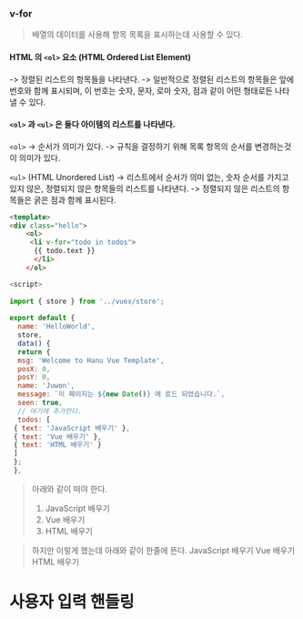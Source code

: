 ### v-for
> 배열의 데이터를 사용해 항목 목록을 표시하는데 사용할 수 있다.

#### HTML 의 `<ol>` 요소 (HTML Ordered List Element)
-> 정렬된 리스트의 항목들을 나타낸다.
-> 일반적으로 정렬된 리스트의 항목들은 앞에 번호와 함께 표시되며, 이 번호는 숫자, 문자, 로마 숫자, 점과 같이 어떤 형태로든 나타낼 수 있다.

#### `<ol>` 과 `<ul>` 은 둘다 아이템의 리스트를 나타낸다.
`<ol>` 
-> 순서가 의미가 있다.
-> 규칙을 결정하기 위해 목록 항목의 순서를 변경하는것이 의미가 있다.

`<ul>` (HTML Unordered List)
-> 리스트에서 순서가 의미 없는, 숫자 순서를 가지고 있지 않은, 정렬되지 않은 항목들의 리스트를 나타낸다.
-> 정렬되지 않은 리스트의 항목들은 굵은 점과 함께 표시된다.

```html
<template>
<div class="hello">
	<ol>  
	 <li v-for="todo in todos">  
	  {{ todo.text }}  
	  </li>  
	</ol>
```
```js
<script>  
  
import { store } from '../vuex/store';  
  
export default {  
  name: 'HelloWorld',  
  store,  
  data() {  
  return {  
  msg: 'Welcome to Hanu Vue Template',  
  posX: 0,  
  posY: 0,  
  name: 'Juwon',  
  message: `이 페이지는 ${new Date()} 에 로드 되었습니다.`,  
  seen: true,
  // 여기에 추가한다.
  todos: [  
 { text: 'JavaScript 배우기' },  
 { text: 'Vue 배우기' },  
 { text: 'HTML 배우기' }  
 ] 
 }; 
 },
```
> 아래와 같이 떠야 한다.
> 1. JavaScript 배우기
> 2. Vue 배우기
> 3. HTML 배우기

> 하지만 이렇게 했는데 아래와 같이 한줄에 뜬다.
> JavaScript 배우기 Vue 배우기 HTML 배우기

# 사용자 입력 핸들링